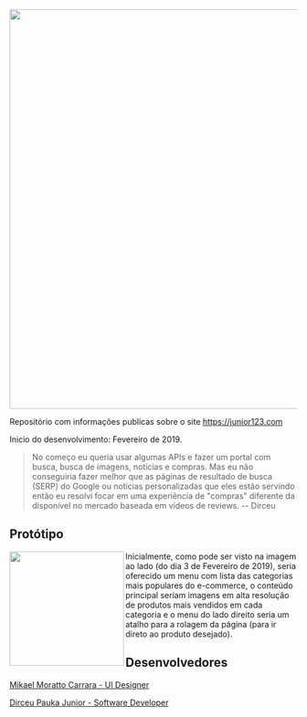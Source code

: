 <p align="center">
  <a target="_blank" href="https://junior123.com"><img width="700" src="https://github.com/dirceup/junior123-public/blob/master/junior123-sunshine.png" /></a>
</p>

Repositório com informações publicas sobre o site https://junior123.com

Inicio do desenvolvimento: Fevereiro de 2019.

> No começo eu queria usar algumas APIs e fazer um portal com busca, busca de imagens, notícias e compras. Mas eu não conseguiria fazer melhor que as páginas de resultado de busca (SERP) do Google ou notícias personalizadas que eles estão servindo então eu resolvi focar em uma experiência de "compras" diferente da disponível no mercado baseada em vídeos de reviews. -- Dirceu

## Protótipo

<img align="left" width="200" src="https://github.com/dirceup/junior123-public/blob/master/prototipo.png" /> Inicialmente, como pode ser visto na imagem ao lado (do dia 3 de Fevereiro de 2019), seria oferecido um menu com lista das categorias mais populares do e-commerce, o conteúdo principal seriam imagens em alta resolução de produtos mais vendidos em cada categoria e o menu do lado direito seria um atalho para a rolagem da página (para ir direto ao produto desejado).

## Desenvolvedores

<a href="https://github.com/mikaelcarrara">Mikael Moratto Carrara - UI Designer</a>

<a href="https://github.com/dirceup">Dirceu Pauka Junior - Software Developer</a>
